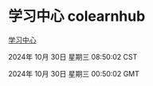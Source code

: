 # 学习中心 colearnhub
[学习中心](http://219.139.197.74:56308/colearnhub/)

2024年 10月 30日 星期三 08:50:02 CST

2024年 10月 30日 星期三 00:50:02 GMT
